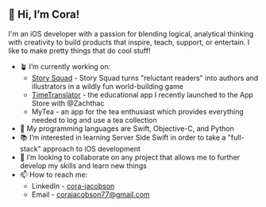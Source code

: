## 👋 Hi, I’m Cora!

I'm an iOS developer with a passion for blending logical, analytical thinking with creativity to build products that inspire, teach, support, or entertain. I like to make pretty things that do cool stuff!

- 🪴 I’m currently working on:
    - [Story Squad](https://www.storysquad.education/) - Story Squad turns "reluctant readers" into authors and illustrators in a wildly fun world-building game
    - [TimeTranslator](https://apps.apple.com/us/app/time-translator/id1552304730) - the educational app I recently launched to the App Store with @Zachthac
    - MyTea - an app for the tea enthusiast which provides everything needed to log and use a tea collection
- 💬 My programming languages are Swift, Objective-C, and Python
- 📚 I’m interested in learning Server Side Swift in order to take a "full-stack" approach to iOS development
- 💞️ I’m looking to collaborate on any project that allows me to further develop my skills and learn new things
- 📫 How to reach me:
    - LinkedIn - [cora-jacobson](https://www.linkedin.com/in/cora-jacobson/)
    - Email - corajacobson77@gmail.com
